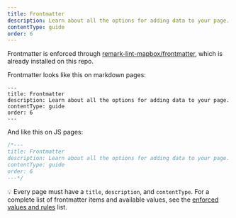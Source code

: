 ```yaml
---
title: Frontmatter
description: Learn about all the options for adding data to your page.
contentType: guide
order: 6
---
```


Frontmatter is enforced through [remark-lint-mapbox/frontmatter](https://github.com/mapbox/remark-lint-mapbox/tree/master/frontmatter), which is already installed on this repo.

Frontmatter looks like this on markdown pages:

```
---
title: Frontmatter
description: Learn about all the options for adding data to your page.
contentType: guide
order: 6
---
```

And like this on JS pages:

```js
/*---
title: Frontmatter
description: Learn about all the options for adding data to your page.
contentType: guide
order: 6
---*/
```

💡 Every page must have a `title`, `description`, and `contentType`. For a complete list of frontmatter items and available values, see the [enforced values and rules](https://github.com/mapbox/remark-lint-mapbox/tree/master/frontmatter#enforced-values-and-rules) list.
